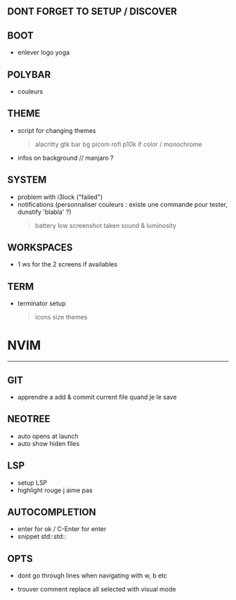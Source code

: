 ## DONT FORGET TO SETUP / DISCOVER

## BOOT
- enlever logo yoga
  
## POLYBAR
- couleurs

## THEME
- script for changing themes
	> alacritty
	> gtk
	> bar
	> bg
	> picom
	> rofi
	> p10k if color / monochrome
- infos on background // manjaro ?

## SYSTEM
- problem with i3lock ("failed")
- notifications (personnaliser couleurs : existe une commande pour tester, dunstify 'blabla' ?)
	> battery low
	> screenshot taken
	> sound & luminosity

## WORKSPACES
- 1 ws for the 2 screens if availables

## TERM
- terminator setup
    > icons size
    > themes


# NVIM
____________________________________________

## GIT
- apprendre a add & commit current file quand je le save

## NEOTREE
- auto opens at launch
- auto show hiden files

## LSP
- setup LSP
- highlight rouge j aime pas

## AUTOCOMPLETION
- enter for ok / C-Enter for enter
- snippet std::std::

## OPTS
- dont go through lines when navigating with w, b etc

- trouver comment replace all selected with visual mode 

